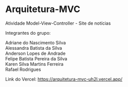 # Arquitetura-MVC
Atividade Model-View-Controller - Site de notícias

Integrantes do grupo:

Adriane do Nascimento Silva
<br>
Alessandra Batista da Silva
<br>
Anderson Lopes de Andrade
<br>
Felipe Batista Pereira da Silva
<br>
Karen Silva Martins Ferreira
<br>
Rafael Rodrigues

Link do Vercel: https://arquitetura-mvc-uh2l.vercel.app/


